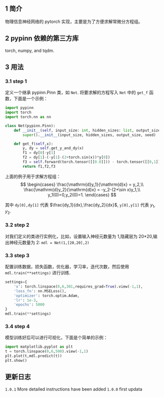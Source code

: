## 1 简介
物理信息神经网络的 pytorch 实现，主要是为了方便求解常微分方程组。

## 2 pypinn 依赖的第三方库
torch, numpy, and tqdm.

## 3 用法

### 3.1 step 1 
定义一个继承 pypinn.Pinn 类，如 `Net`. 将要求解的方程写入 `Net` 中的 `get_f` 函数，下面是一个示例：
```python
import pypinn
import torch
import torch.nn as nn

class Net(pypinn.Pinn):
    def __init__(self, input_size: int, hidden_sizes: list, output_size: int, seed=0):
        super().__init__(input_size, hidden_sizes, output_size, seed)

    def get_f(self,x):
        y, dy = self.get_y_and_dy(x)
        f1 = dy[0]-y[1]
        f2 = dy[1]-(-y[1]-(2+torch.sin(x))*y[0])
        f3 = self.forward(torch.tensor([[0.0]])) - torch.tensor([[0,1]])
        return f1,f2,f3
```
上面的例子用于求解方程组：
$$
\begin{cases}
    \frac{\mathrm{d}y_1}{\mathrm{d}x} = y_2,\\
    \frac{\mathrm{d}y_2}{\mathrm{d}x} = -y_2-(2+\sin x)y_1,\\
    y_1(0)=0,y_2(0)=1.
\end{cases}
$$

其中 `dy[0],dy[1]` 代表 $\frac{dy_1}{dx},\frac{dy_2}{dx}$, `y[0],y[1]` 代表 $y_1,y_2$.

### 3.2 step 2
对我们定义的类进行实例化，比如，设置输入神经元数量为 1,隐藏层为 20*20,输出神经元数量为 2: `mdl = Net(1,[20,20],2)`

### 3.3 step 3
配置训练数据，损失函数，优化器，学习率，迭代次数，然后使用 `mdl.train(**settings)` 进行训练.
```python
settings={
    'x': torch.linspace(0,6,301,requires_grad=True).view(-1,1),
    'loss_fn': nn.MSELoss(),
    'optimizer': torch.optim.Adam,
    'lr': 1e-3,
    'epochs': 5000
}
mdl.train(**settings)
```

### 3.4 step 4
模型训练好后可以进行可视化，下面是个简单的示例：
```python
import matplotlib.pyplot as plt
t = torch.linspace(0,6,500).view(-1,1)
plt.plot(t,mdl.predict(t))
plt.show()
```



## 更新日志
`1.0.1` More detailed instructions have been added
`1.0.0` first updata